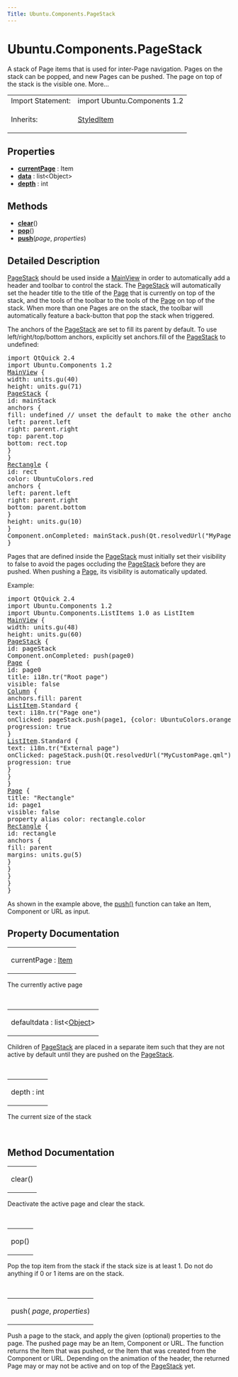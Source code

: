 ```yaml
---
Title: Ubuntu.Components.PageStack
---
```


# Ubuntu.Components.PageStack

<span class="subtitle"></span>
<!-- $$$PageStack-brief -->
<p>A stack of Page items that is used for inter-Page navigation. Pages on the stack can be popped, and new Pages can be pushed. The page on top of the stack is the visible one. More...</p>
<!-- @@@PageStack -->
<table class="alignedsummary">
<tr><td class="memItemLeft rightAlign topAlign"> Import Statement:</td><td class="memItemRight bottomAlign"> import Ubuntu.Components 1.2</td></tr><tr><td class="memItemLeft rightAlign topAlign"> Inherits:</td><td class="memItemRight bottomAlign"> <p><a href="Ubuntu.Components.StyledItem.md">StyledItem</a></p>
</td></tr></table><ul>
</ul>
<h2 id="properties">Properties</h2>
<ul>
<li class="fn"><b><b><a href="#currentPage-prop">currentPage</a></b></b> : Item</li>
<li class="fn"><b><b><a href="#data-prop">data</a></b></b> : list&lt;Object&gt;</li>
<li class="fn"><b><b><a href="#depth-prop">depth</a></b></b> : int</li>
</ul>
<h2 id="methods">Methods</h2>
<ul>
<li class="fn"><b><b><a href="#clear-method">clear</a></b></b>()</li>
<li class="fn"><b><b><a href="#pop-method">pop</a></b></b>()</li>
<li class="fn"><b><b><a href="#push-method">push</a></b></b>(<i>page</i>,  <i>properties</i>)</li>
</ul>
<!-- $$$PageStack-description -->
<h2 id="details">Detailed Description</h2>
</p>
<p><a href="index.html">PageStack</a> should be used inside a <a href="Ubuntu.Components.MainView.md">MainView</a> in order to automatically add a header and toolbar to control the stack. The <a href="index.html">PageStack</a> will automatically set the header title to the title of the <a href="Ubuntu.Components.Page.md">Page</a> that is currently on top of the stack, and the tools of the toolbar to the tools of the <a href="Ubuntu.Components.Page.md">Page</a> on top of the stack. When more than one Pages are on the stack, the toolbar will automatically feature a back-button that pop the stack when triggered.</p>
<p>The anchors of the <a href="index.html">PageStack</a> are set to fill its parent by default. To use left/right/top/bottom anchors, explicitly set anchors.fill of the <a href="index.html">PageStack</a> to undefined:</p>
<pre class="qml">import QtQuick 2.4
import Ubuntu.Components 1.2
<span class="type"><a href="Ubuntu.Components.MainView.md">MainView</a></span> {
<span class="name">width</span>: <span class="name">units</span>.<span class="name">gu</span>(<span class="number">40</span>)
<span class="name">height</span>: <span class="name">units</span>.<span class="name">gu</span>(<span class="number">71</span>)
<span class="type"><a href="index.html">PageStack</a></span> {
<span class="name">id</span>: <span class="name">mainStack</span>
<span class="type">anchors</span> {
<span class="name">fill</span>: <span class="name">undefined</span> <span class="comment">// unset the default to make the other anchors work</span>
<span class="name">left</span>: <span class="name">parent</span>.<span class="name">left</span>
<span class="name">right</span>: <span class="name">parent</span>.<span class="name">right</span>
<span class="name">top</span>: <span class="name">parent</span>.<span class="name">top</span>
<span class="name">bottom</span>: <span class="name">rect</span>.<span class="name">top</span>
}
}
<span class="type"><a href="../sdk-14.10/QtQuick.Rectangle.md">Rectangle</a></span> {
<span class="name">id</span>: <span class="name">rect</span>
<span class="name">color</span>: <span class="name">UbuntuColors</span>.<span class="name">red</span>
<span class="type">anchors</span> {
<span class="name">left</span>: <span class="name">parent</span>.<span class="name">left</span>
<span class="name">right</span>: <span class="name">parent</span>.<span class="name">right</span>
<span class="name">bottom</span>: <span class="name">parent</span>.<span class="name">bottom</span>
}
<span class="name">height</span>: <span class="name">units</span>.<span class="name">gu</span>(<span class="number">10</span>)
}
<span class="name">Component</span>.onCompleted: <span class="name">mainStack</span>.<span class="name">push</span>(<span class="name">Qt</span>.<span class="name">resolvedUrl</span>(<span class="string">&quot;MyPage.qml&quot;</span>))
}</pre>
<p>Pages that are defined inside the <a href="index.html">PageStack</a> must initially set their visibility to false to avoid the pages occluding the <a href="index.html">PageStack</a> before they are pushed. When pushing a <a href="Ubuntu.Components.Page.md">Page</a>, its visibility is automatically updated.</p>
<p>Example:</p>
<pre class="qml">import QtQuick 2.4
import Ubuntu.Components 1.2
import Ubuntu.Components.ListItems 1.0 as ListItem
<span class="type"><a href="Ubuntu.Components.MainView.md">MainView</a></span> {
<span class="name">width</span>: <span class="name">units</span>.<span class="name">gu</span>(<span class="number">48</span>)
<span class="name">height</span>: <span class="name">units</span>.<span class="name">gu</span>(<span class="number">60</span>)
<span class="type"><a href="index.html">PageStack</a></span> {
<span class="name">id</span>: <span class="name">pageStack</span>
<span class="name">Component</span>.onCompleted: <span class="name">push</span>(<span class="name">page0</span>)
<span class="type"><a href="Ubuntu.Components.Page.md">Page</a></span> {
<span class="name">id</span>: <span class="name">page0</span>
<span class="name">title</span>: <span class="name">i18n</span>.<span class="name">tr</span>(<span class="string">&quot;Root page&quot;</span>)
<span class="name">visible</span>: <span class="number">false</span>
<span class="type"><a href="../sdk-14.10/QtQuick.Column.md">Column</a></span> {
<span class="name">anchors</span>.fill: <span class="name">parent</span>
<span class="type"><a href="Ubuntu.Components.ListItem.md">ListItem</a></span>.Standard {
<span class="name">text</span>: <span class="name">i18n</span>.<span class="name">tr</span>(<span class="string">&quot;Page one&quot;</span>)
<span class="name">onClicked</span>: <span class="name">pageStack</span>.<span class="name">push</span>(<span class="name">page1</span>, {color: <span class="name">UbuntuColors</span>.<span class="name">orange</span>})
<span class="name">progression</span>: <span class="number">true</span>
}
<span class="type"><a href="Ubuntu.Components.ListItem.md">ListItem</a></span>.Standard {
<span class="name">text</span>: <span class="name">i18n</span>.<span class="name">tr</span>(<span class="string">&quot;External page&quot;</span>)
<span class="name">onClicked</span>: <span class="name">pageStack</span>.<span class="name">push</span>(<span class="name">Qt</span>.<span class="name">resolvedUrl</span>(<span class="string">&quot;MyCustomPage.qml&quot;</span>))
<span class="name">progression</span>: <span class="number">true</span>
}
}
}
<span class="type"><a href="Ubuntu.Components.Page.md">Page</a></span> {
<span class="name">title</span>: <span class="string">&quot;Rectangle&quot;</span>
<span class="name">id</span>: <span class="name">page1</span>
<span class="name">visible</span>: <span class="number">false</span>
property <span class="type">alias</span> <span class="name">color</span>: <span class="name">rectangle</span>.<span class="name">color</span>
<span class="type"><a href="../sdk-14.10/QtQuick.Rectangle.md">Rectangle</a></span> {
<span class="name">id</span>: <span class="name">rectangle</span>
<span class="type">anchors</span> {
<span class="name">fill</span>: <span class="name">parent</span>
<span class="name">margins</span>: <span class="name">units</span>.<span class="name">gu</span>(<span class="number">5</span>)
}
}
}
}
}</pre>
<p>As shown in the example above, the <a href="#push-method">push()</a> function can take an Item, Component or URL as input.</p>
<!-- @@@PageStack -->
<h2>Property Documentation</h2>
<!-- $$$currentPage -->
<table class="qmlname"><tr valign="top" id="currentPage-prop"><td class="tblQmlPropNode"><p><span class="name">currentPage</span> : <span class="type"><a href="../sdk-14.10/QtQuick.Item.md">Item</a></span></p></td></tr></table><p>The currently active page</p>
<!-- @@@currentPage -->
<br/>
<!-- $$$data -->
<table class="qmlname"><tr valign="top" id="data-prop"><td class="tblQmlPropNode"><p><span class="qmldefault">default</span><span class="name">data</span> : <span class="type">list</span>&lt;<span class="type"><a href="https://developer.ubuntu.comapps/qml/sdk-15.04/Ubuntu.Components.Object/">Object</a></span>&gt;</p></td></tr></table><p>Children of <a href="index.html">PageStack</a> are placed in a separate item such that they are not active by default until they are pushed on the <a href="index.html">PageStack</a>.</p>
<!-- @@@data -->
<br/>
<!-- $$$depth -->
<table class="qmlname"><tr valign="top" id="depth-prop"><td class="tblQmlPropNode"><p><span class="name">depth</span> : <span class="type">int</span></p></td></tr></table><p>The current size of the stack</p>
<!-- @@@depth -->
<br/>
<h2>Method Documentation</h2>
<!-- $$$clear -->
<table class="qmlname"><tr valign="top" id="clear-method"><td class="tblQmlFuncNode"><p><span class="name">clear</span>()</p></td></tr></table><p>Deactivate the active page and clear the stack.</p>
<!-- @@@clear -->
<br/>
<!-- $$$pop -->
<table class="qmlname"><tr valign="top" id="pop-method"><td class="tblQmlFuncNode"><p><span class="name">pop</span>()</p></td></tr></table><p>Pop the top item from the stack if the stack size is at least 1. Do not do anything if 0 or 1 items are on the stack.</p>
<!-- @@@pop -->
<br/>
<!-- $$$push -->
<table class="qmlname"><tr valign="top" id="push-method"><td class="tblQmlFuncNode"><p><span class="name">push</span>(<i> page</i>, <i> properties</i>)</p></td></tr></table><p>Push a page to the stack, and apply the given (optional) properties to the page. The pushed page may be an Item, Component or URL. The function returns the Item that was pushed, or the Item that was created from the Component or URL. Depending on the animation of the header, the returned Page may or may not be active and on top of the <a href="index.html">PageStack</a> yet.</p>
<!-- @@@push -->
<br/>
